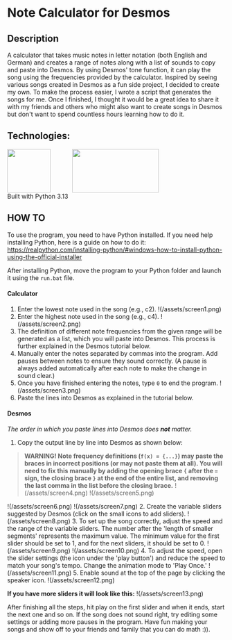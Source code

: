 # **Note Calculator for Desmos**

## Description
A calculator that takes music notes in letter notation (both English and German) and creates a range of notes along with a list of sounds to copy and paste into Desmos. 
By using Desmos' tone function, it can play the song using the frequencies provided by the calculator. 
Inspired by seeing various songs created in Desmos as a fun side project, I decided to create my own. To make the process easier, I wrote a script that generates the songs for me. Once I finished, I thought it would be a great idea to share it with my friends and others who might also want to create songs in Desmos but don't want to spend countless hours learning how to do it.

## Technologies:
<div><img src='https://raw.githubusercontent.com/marwin1991/profile-technology-icons/refs/heads/main/icons/python.png' width='100px' height='100px' style='float:left;margin-right:50px'></img></div>
<div><a href='https://www.desmos.com/calculator'><img src='https://play-lh.googleusercontent.com/D9R7uT-u64HzMur04xJZJEaALJwIHUXLMMIFL0hp1351-eQLCzqc9s7i6xbkj6f6Bw=w416-h235-rw' width='200px' height='100px'></img></a></div>
Built with Python 3.13

## HOW TO
To use the program, you need to have Python installed. If you need help installing Python, here is a guide on how to do it:
https://realpython.com/installing-python/#windows-how-to-install-python-using-the-official-installer

After installing Python, move the program to your Python folder and launch it using the `run.bat` file.

#### Calculator

1. Enter the lowest note used in the song (e.g., c2).
!(/assets/screen1.png)
2. Enter the highest note used in the song (e.g., c4).
!(/assets/screen2.png)
3. The definition of different note frequencies from the given range will be generated as a list, which you will paste into Desmos. This process is further explained in the Desmos tutorial below.
4. Manually enter the notes separated by commas into the program. Add pauses between notes to ensure they sound correctly. (A pause is always added automatically after each note to make the change in sound clear.)
5. Once you have finished entering the notes, type `0` to end the program.
!(/assets/screen3.png)
6. Paste the lines into Desmos as explained in the tutorial below.

#### Desmos

*The order in which you paste lines into Desmos does **not** matter.*
1. Copy the output line by line into Desmos as shown below:

 > **WARNING! Note frequency definitions (`f(x) = {...}`) may paste the braces in incorrect positions (or may not paste them at all). You will need to fix this manually by adding the opening brace `{` after the `=` sign, the closing brace `}` at the end of the entire list, and removing the last comma in the list before the closing brace.**
 !(/assets/screen4.png)
 !(/assets/screen5.png)

 !(/assets/screen6.png)
 !(/assets/screen7.png)
2. Create the variable sliders suggested by Desmos (click on the small icons to add sliders).
!(/assets/screen8.png)
3. To set up the song correctly, adjust the speed and the range of the variable sliders. The number after the 'length of smaller segments' represents the maximum value. The minimum value for the first slider should be set to 1, and for the next sliders, it should be set to 0.
!(/assets/screen9.png)
!(/assets/screen10.png)
4. To adjust the speed, open the slider settings (the icon under the 'play button') and reduce the speed to match your song's tempo. Change the animation mode to 'Play Once.'
!(/assets/screen11.png)
5. Enable sound at the top of the page by clicking the speaker icon.
!(/assets/screen12.png)

**If you have more sliders it will look like this:**
!(/assets/screen13.png)

After finishing all the steps, hit play on the first slider and when it ends, start the next one and so on. If the song does not sound right, try editing some settings or adding more pauses in the program.
Have fun making your songs and show off to your friends and family that you can do math :)).

